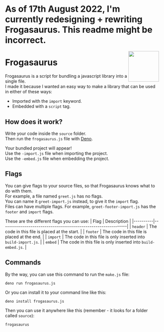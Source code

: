 # As of 17th August 2022, I'm currently redesigning + rewriting Frogasaurus. This readme might be incorrect.

<img align="right" height="100" src="http://todepond.com/IMG/Frogasaurus@0.25x.png">

# Frogasaurus
Frogasaurus is a script for bundling a javascript library into a single file.<br>
I made it because I wanted an easy way to make a library that can be used in either of these ways:
* Imported with the `import` keyword.
* Embedded with a `script` tag.

## How does it work?
Write your code inside the `source` folder.<br>
Then run the `frogasaurus.js` file with [Deno](https://deno.land).<br>

Your bundled project will appear!<br>
Use the `-import.js` file when importing the project.<br>
Use the `-embed.js` file when embedding the project.

## Flags
You can give flags to your source files, so that Frogasaurus knows what to do with them.<br>
For example, a file named `greet.js` has no flags.<br>
You can name it `greet-import.js` instead, to give it the `import` flag.<br>
Files can have multiple flags. For example, `greet-footer-import.js` has the `footer` and `import` flags.

These are the different flags you can use:
| Flag     | Description                                                    |
|----------|----------------------------------------------------------------|
| `header` | The code in this file is placed at the start.                  |
| `footer` | The code in this file is placed at the end.                    |
| `import` | The code in this file is only inserted into `build-import.js`. |
| `embed`  | The code in this file is only inserted into `build-embed.js`.  |

## Commands
By the way, you can use this command to run the `make.js` file:
```
deno run frogasaurus.js
```

Or you can install it to your command line like this:
```
deno install frogasaurus.js
``` 

Then you can use it anywhere like this (remember - it looks for a folder called `source`):
```
frogasaurus
```
